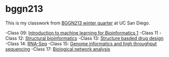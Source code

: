 # bggn213

This is my classwork from [BGGN213 winter quarter](https://github.com/jasminrevanna/bggn213/blob/master/README.md) at UC San Diego.

-Class 09: [Introduction to machine learning for Bioinformatics 1](https://github.com/jasminrevanna/bggn213/blob/master/Class09/Class09.Rmd)
-Class 11
-Class 12: [Structural bioinformatics](https://github.com/jasminrevanna/bggn213/blob/master/Class12/Structural%20Bioinformatics.Rmd)
-Class 13: [Structure basded drug design](https://github.com/jasminrevanna/bggn213/blob/master/class13/class13.Rmd)
-Class 14: [RNA-Seq](https://github.com/jasminrevanna/bggn213/blob/master/class14/class14.Rmd)
-Class 15: [Genome informatics and high throughput sequencing](https://github.com/jasminrevanna/bggn213/blob/master/Class15/Class15.Rmd)
-Class 17: [Biological network analysis](https://github.com/jasminrevanna/bggn213/blob/master/class17/class17.Rmd)
